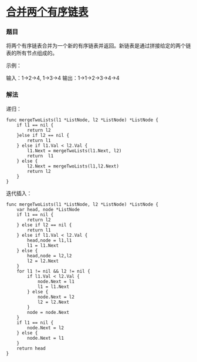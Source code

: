 # [合并两个有序链表](https://leetcode-cn.com/problems/merge-two-sorted-lists/)

### 题目

将两个有序链表合并为一个新的有序链表并返回。新链表是通过拼接给定的两个链表的所有节点组成的。 

示例：

输入：1->2->4, 1->3->4
输出：1->1->2->3->4->4

### 解法

递归：

```
func mergeTwoLists(l1 *ListNode, l2 *ListNode) *ListNode {
	if l1 == nil {
		return l2
	}else if l2 == nil {
		return l1
	} else if l1.Val < l2.Val {
		l1.Next = mergeTwoLists(l1.Next, l2)
		return  l1
	} else {
		l2.Next = mergeTwoLists(l1,l2.Next)
		return l2
	}
}
```

迭代插入：

```
func mergeTwoLists(l1 *ListNode, l2 *ListNode) *ListNode {
	var head, node *ListNode
	if l1 == nil {
		return l2
	} else if l2 == nil {
		return l1
	} else if l1.Val < l2.Val {
		head,node = l1,l1
		l1 = l1.Next
	} else {
		head,node = l2,l2
		l2 = l2.Next
	}
	for l1 != nil && l2 != nil {
		if l1.Val < l2.Val {
			node.Next = l1
			l1 = l1.Next
		} else {
			node.Next = l2
			l2 = l2.Next
		}
		node = node.Next
	}
	if l1 == nil {
		node.Next = l2
	} else {
		node.Next = l1
	}
	return head
}
```